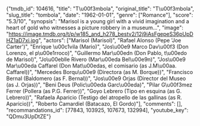 {"tmdb_id": 104616, "title": "T\u00f3mbola", "original_title": "T\u00f3mbola", "slug_title": "tombola", "date": "1962-01-01", "genre": ["Romance"], "score": "5.3/10", "synopsis": "Marisol is a young girl with a vivid imagination and a heart of gold who witnesses a picture robbery in a museum...", "image": "https://image.tmdb.org/t/p/w185_and_h278_bestv2/12j9iAsFgepeS36pUpDHZ1aD7xi.jpg", "actors": ["Marisol (Marisol)", "Rafael Alonso (Pepe 'Joe Carter')", "Enrique \u00c1vila (Mario)", "Jos\u00e9 Marco Dav\u00f3 (Don Lorenzo, el p\u00e1rroco)", "Guillermo Mar\u00edn (Don Pablo, t\u00edo de Marisol)", "Jo\u00eblle Rivero (Mar\u00eda Bel\u00e9n)", "Jos\u00e9 Mar\u00eda Caffarel (Don Mat\u00edas, el comisario (as J.M\u00aa. Caffarel))", "Mercedes Borqu\u00e9 (Directora (as M. Borque))", "Francisco Bernal (Baldomero (as F. Bernal))", "Jos\u00e9 Orjas (Director del Museo (as J. Orjas))", "Beni Deus (Polic\u00eda Garc\u00eda)", "Pilar G\u00f3mez Ferrer (Pollera (as P.G. Ferrer))", "Goyo Lebrero (Tipo en esquina (as G. Lebrero))", "Rafaela Aparicio (Testigo del atropello de las gallinas (as R. Aparicio))", "Roberto Camardiel (Batacazo, El Gordo)"], "comments": [], "recommandations_id": [77843, 103925, 107673, 132994], "youtube_key": "QDmu3UpDtZE"}